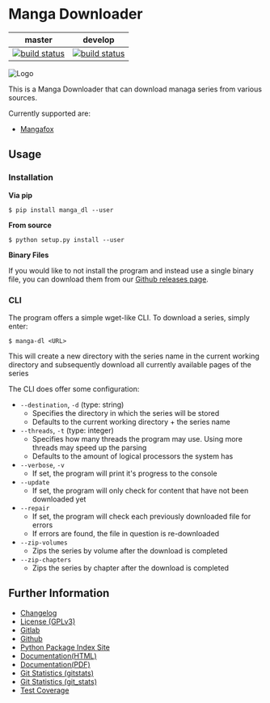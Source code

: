 # Manga Downloader

|master|develop|
|:---:|:---:|
|[![build status](https://gitlab.namibsun.net/namboy94/manga-dl/badges/master/build.svg)](https://gitlab.namibsun.net/namboy94/manga-dl/commits/master)|[![build status](https://gitlab.namibsun.net/namboy94/manga-dl/badges/develop/build.svg)](https://gitlab.namibsun.net/namboy94/manga-dl/commits/develop)|

![Logo](resources/logo/logo-readme.png "Logo")

This is a Manga Downloader that can download managa series from various sources.

Currently supported are:

 * [Mangafox](http://mangafox.me)

## Usage

### Installation

**Via pip**

    $ pip install manga_dl --user

**From source**

    $ python setup.py install --user

**Binary Files**

If you would like to not install the program and instead use a single binary
file, you can download them from our [Github releases page](https://github.com/namboy94/manga-dl/releases).

### CLI

The program offers a simple wget-like CLI. To download a series, simply enter:
    
    $ manga-dl <URL>
    
This will create a new directory with the series name in the current working
directory and subsequently download all currently available pages of the series

The CLI does offer some configuration:

* ```--destination```, ```-d``` (type: string)
  - Specifies the directory in which the series will be stored
  - Defaults to the current working directory + the series name
* ```--threads```, ```-t``` (type: integer)
  - Specifies how many threads the program may use. Using more threads may speed up the parsing
  - Defaults to the amount of logical processors the system has
* ```--verbose```, ```-v```
  - If set, the program will print it's progress to the console
* ```--update```
  - If set, the program will only check for content that have not been downloaded yet
* ```--repair```
  - If set, the program will check each previously downloaded file for errors
  - If errors are found, the file in question is re-downloaded
* ```--zip-volumes```
  - Zips the series by volume after the download is completed
* ```--zip-chapters```
  - Zips the series by chapter after the download is completed

## Further Information

* [Changelog](https://gitlab.namibsun.net/namboy94/manga-dl/raw/master/CHANGELOG)
* [License (GPLv3)](https://gitlab.namibsun.net/namboy94/manga-dl/raw/master/LICENSE)
* [Gitlab](https://gitlab.namibsun.net/namboy94/manga-dl)
* [Github](https://github.com/namboy94/manga-dl)
* [Python Package Index Site](https://pypi.python.org/pypi/manga_dl)
* [Documentation(HTML)](https://docs.namibsun.net/html_docs/manga-dl/index.html)
* [Documentation(PDF)](https://docs.namibsun.net/pdf_docs/manga-dl.pdf)
* [Git Statistics (gitstats)](https://gitstats.namibsun.net/gitstats/manga-dl/index.html)
* [Git Statistics (git_stats)](https://gitstats.namibsun.net/git_stats/manga-dl/index.html)
* [Test Coverage](https://coverage.namibsun.net/manga-dl/index.html)

